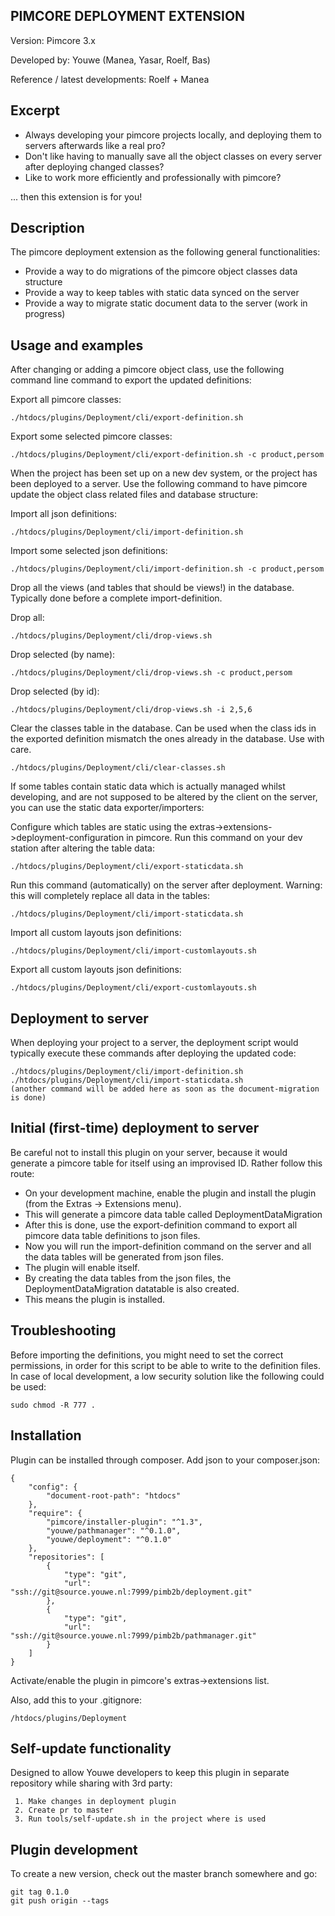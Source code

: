 PIMCORE DEPLOYMENT EXTENSION
----------------------------

Version: Pimcore 3.x

Developed by: Youwe (Manea, Yasar, Roelf, Bas)

Reference / latest developments: Roelf + Manea



Excerpt
-------

* Always developing your pimcore projects locally, and deploying them to servers afterwards like a real pro?
* Don't like having to manually save all the object classes on every server after deploying changed classes?
* Like to work more efficiently and professionally with pimcore?

... then this extension is for you!



Description
-----------

The pimcore deployment extension as the following general functionalities:

* Provide a way to do migrations of the pimcore object classes data structure
* Provide a way to keep tables with static data synced on the server
* Provide a way to migrate static document data to the server (work in progress)



Usage and examples
------------------

After changing or adding a pimcore object class, use the following command line command to export the updated
definitions:

Export all pimcore classes:

    ./htdocs/plugins/Deployment/cli/export-definition.sh
    
Export some selected pimcore classes:
    
    ./htdocs/plugins/Deployment/cli/export-definition.sh -c product,persom

When the project has been set up on a new dev system, or the project has been deployed to a server. Use the following
command to have pimcore update the object class related files and database structure:

Import all json definitions:

    ./htdocs/plugins/Deployment/cli/import-definition.sh

Import some selected json definitions:

    ./htdocs/plugins/Deployment/cli/import-definition.sh -c product,persom
    
Drop all the views (and tables that should be views!) in the database. Typically done before a complete import-definition.

Drop all:
    
    ./htdocs/plugins/Deployment/cli/drop-views.sh
    
Drop selected (by name):
    
    ./htdocs/plugins/Deployment/cli/drop-views.sh -c product,persom
    
Drop selected (by id):
    
    ./htdocs/plugins/Deployment/cli/drop-views.sh -i 2,5,6

Clear the classes table in the database. Can be used when the class ids in the exported definition
mismatch the ones already in the database. Use with care.
    
    ./htdocs/plugins/Deployment/cli/clear-classes.sh

If some tables contain static data which is actually managed whilst developing, and are not supposed to be
altered by the client on the server, you can use the static data exporter/importers:

Configure which tables are static using the extras->extensions->deployment-configuration in pimcore. Run 
this command on your dev station after altering the table data:

    ./htdocs/plugins/Deployment/cli/export-staticdata.sh
    
Run this command (automatically) on the server after deployment. Warning: this will completely replace all
data in the tables:
    
    ./htdocs/plugins/Deployment/cli/import-staticdata.sh
    

Import all custom layouts json definitions:

    ./htdocs/plugins/Deployment/cli/import-customlayouts.sh

Export all custom layouts json definitions:

    ./htdocs/plugins/Deployment/cli/export-customlayouts.sh




Deployment to server
--------------------

When deploying your project to a server, the deployment script would typically execute these commands after
deploying the updated code:

    ./htdocs/plugins/Deployment/cli/import-definition.sh
    ./htdocs/plugins/Deployment/cli/import-staticdata.sh
    (another command will be added here as soon as the document-migration is done)

    
    
Initial (first-time) deployment to server
-----------------------------------------

Be careful not to install this plugin on your server, because it would generate a pimcore table for itself using
an improvised ID. Rather follow this route:

* On your development machine, enable the plugin and install the plugin (from the Extras -> Extensions menu).
* This will generate a pimcore data table called DeploymentDataMigration
* After this is done, use the export-definition command to export all pimcore data table definitions to json files.
* Now you will run the import-definition command on the server and all the data tables will be generated from json files.
* The plugin will enable itself.
* By creating the data tables from the json files, the DeploymentDataMigration datatable is also created.
* This means the plugin is installed.



Troubleshooting
---------------

Before importing the definitions, you might need to set the correct permissions, in order for this script to be able to
write to the definition files. In case of local development, a low security solution like the following could be used:

    sudo chmod -R 777 .


Installation
------------

Plugin can be installed through composer. Add json to your composer.json:

    {
        "config": {
            "document-root-path": "htdocs"
        },
        "require": {
            "pimcore/installer-plugin": "^1.3",
            "youwe/pathmanager": "^0.1.0",
            "youwe/deployment": "^0.1.0"
        },
        "repositories": [
            {
                "type": "git",
                "url": "ssh://git@source.youwe.nl:7999/pimb2b/deployment.git"
            },
            {
                "type": "git",
                "url": "ssh://git@source.youwe.nl:7999/pimb2b/pathmanager.git"
            }
        ]
    }


Activate/enable the plugin in pimcore's extras->extensions list.

Also, add this to your .gitignore:

    /htdocs/plugins/Deployment
    
 


Self-update functionality
------------------

Designed to allow Youwe developers to keep this plugin in separate repository while sharing with 3rd party:

     1. Make changes in deployment plugin 
     2. Create pr to master
     3. Run tools/self-update.sh in the project where is used


Plugin development
------------------

To create a new version, check out the master branch somewhere and go:

    git tag 0.1.0
    git push origin --tags


